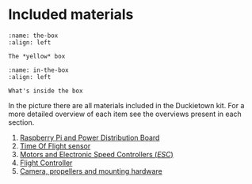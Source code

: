 # Included materials

```{figure} ../_images/the-box.jpg
:name: the-box
:align: left

The *yellow* box
```

```{figure} ../_images/components-official/All-DD21.png
:name: in-the-box
:align: left

What's inside the box
```

In the picture there are all materials included in the Duckietown kit. For a more detailed overview of each item see the overviews present in each section.

1. [Raspberry Pi and Power Distribution Board](overview_rpi_pdb)
1. [Time Of Flight sensor](overview_tof_sensor)
1. [Motors and Electronic Speed Controllers (_ESC_)](overview_motors_esc)
1. [Flight Controller](overview_fc)
1. [Camera, propellers and mounting hardware](overview_camera_prop_mount)
